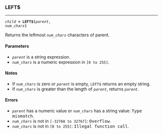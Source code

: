 ### LEFT$
***
<code><var>child</var> <b>= LEFT$(</b><var>parent</var>, <var>num_chars</var><b>)</b></code>

Returns the leftmost <code><var>num_chars</var></code> characters of parent.

#### Parameters
* <code><var>parent</var></code> is a string expression.
* <code><var>num_chars</var></code> is a numeric expression in `[0 to 255]`.

#### Notes
* If <code><var>num_chars</var></code> is zero or <code><var>parent</var></code> is empty, `LEFT$` returns an empty string.
* If <code><var>num_chars</var></code> is greater than the length of <code><var>parent</var></code>, returns <code><var>parent</var></code>.

#### Errors
* <code><var>parent</var></code> has a numeric value or <code><var>num_chars</var></code> has a string value: <samp>Type mismatch</samp>.
* <code><var>num_chars</var></code> is not in `[-32768 to 32767]`: <samp>Overflow</samp>.
* <code><var>num_chars</var></code> is not in `[0 to 255]`: <samp>Illegal function call</samp>.
